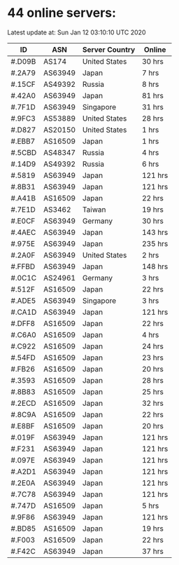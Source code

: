 # 44 online servers:

Latest update at: Sun Jan 12 03:10:10 UTC 2020

| ID | ASN | Server Country | Online |
| -- | --- | -------------- | ------ |
| #.D09B | AS174 | United States | 30 hrs |
| #.2A79 | AS63949 | Japan | 7 hrs |
| #.15CF | AS49392 | Russia | 8 hrs |
| #.42A0 | AS63949 | Japan | 81 hrs |
| #.7F1D | AS63949 | Singapore | 31 hrs |
| #.9FC3 | AS53889 | United States | 28 hrs |
| #.D827 | AS20150 | United States | 1 hrs |
| #.EBB7 | AS16509 | Japan | 1 hrs |
| #.5CBD | AS48347 | Russia | 4 hrs |
| #.14D9 | AS49392 | Russia | 6 hrs |
| #.5819 | AS63949 | Japan | 121 hrs |
| #.8B31 | AS63949 | Japan | 121 hrs |
| #.A41B | AS16509 | Japan | 22 hrs |
| #.7E1D | AS3462 | Taiwan | 19 hrs |
| #.E0CF | AS63949 | Germany | 30 hrs |
| #.4AEC | AS63949 | Japan | 143 hrs |
| #.975E | AS63949 | Japan | 235 hrs |
| #.2A0F | AS63949 | United States | 2 hrs |
| #.FFBD | AS63949 | Japan | 148 hrs |
| #.0C1C | AS24961 | Germany | 3 hrs |
| #.512F | AS16509 | Japan | 22 hrs |
| #.ADE5 | AS63949 | Singapore | 3 hrs |
| #.CA1D | AS63949 | Japan | 121 hrs |
| #.DFF8 | AS16509 | Japan | 22 hrs |
| #.C6A0 | AS16509 | Japan | 4 hrs |
| #.C922 | AS16509 | Japan | 24 hrs |
| #.54FD | AS16509 | Japan | 23 hrs |
| #.FB26 | AS16509 | Japan | 20 hrs |
| #.3593 | AS16509 | Japan | 28 hrs |
| #.8B83 | AS16509 | Japan | 25 hrs |
| #.2ECD | AS16509 | Japan | 32 hrs |
| #.8C9A | AS16509 | Japan | 22 hrs |
| #.E8BF | AS16509 | Japan | 20 hrs |
| #.019F | AS63949 | Japan | 121 hrs |
| #.F231 | AS63949 | Japan | 121 hrs |
| #.097E | AS63949 | Japan | 121 hrs |
| #.A2D1 | AS63949 | Japan | 121 hrs |
| #.2E0A | AS63949 | Japan | 121 hrs |
| #.7C78 | AS63949 | Japan | 121 hrs |
| #.747D | AS16509 | Japan | 5 hrs |
| #.9F86 | AS63949 | Japan | 121 hrs |
| #.BD85 | AS16509 | Japan | 19 hrs |
| #.F003 | AS16509 | Japan | 22 hrs |
| #.F42C | AS63949 | Japan | 37 hrs |

